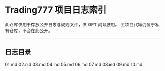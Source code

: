 # Trading777 项目日志索引

此仓库仅用于存放公开日志与规则文件，供 GPT 阅读使用。
主项目代码仍位于私有仓库，不会在此公开。

---
## 日志目录
01.md
02.md
03.md
04.md
05.md
06.md
07.md
08.md
09.md
10.md
